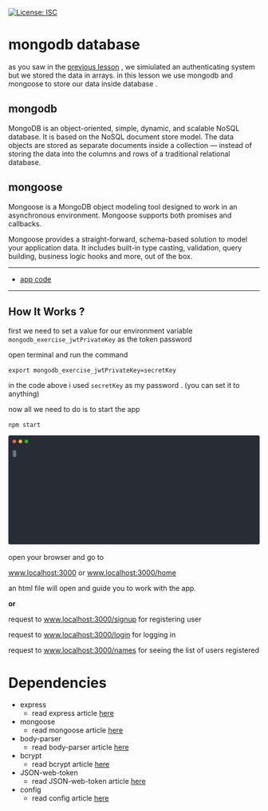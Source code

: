[![License: ISC](https://img.shields.io/badge/License-ISC-red.svg)](https://opensource.org/licenses/ISC)
# mongodb database
as you saw in the [previous lesson](https://github.com/amiryeg1/nodejs-lessons/tree/master/L6-user-authentication) , we simiulated an authenticating system but we stored the data in arrays.
in this lesson we use mongodb and mongoose to store our data inside database .

## mongodb

MongoDB is an object-oriented, simple, dynamic, and scalable NoSQL database.
It is based on the NoSQL document store model.
The data objects are stored as separate documents inside a collection — instead of storing the data into the columns and rows of a traditional relational database.

## mongoose
Mongoose is a MongoDB object modeling tool designed to work in an asynchronous environment. 
Mongoose supports both promises and callbacks.

Mongoose provides a straight-forward, schema-based solution to model your application data.
It includes built-in type casting, validation, query building, business logic hooks and more, out of the box.

---
- [app code](https://github.com/amiryeg1/nodejs-lessons/blob/master/L7-mongodb-database/app.js)
---
## How It Works ?
first we need to set a value for our environment variable `mongodb_exercise_jwtPrivateKey` as the token password

open terminal and run the command
```
export mongodb_exercise_jwtPrivateKey=secretKey
```
in the code above i used `secretKey` as my password . (you can set it to anything)

now all we need to do is to start the app
```
npm start
```
![svg file](https://github.com/amiryeg1/nodejs-lessons/blob/master/L7-mongodb-database/start.svg)

open your browser and go to

www.localhost:3000 or www.localhost:3000/home

an html file will open and guide you to work with the app.

**or**

request to www.localhost:3000/signup for registering user

request to www.localhost:3000/login  for logging in

request to www.localhost:3000/names  for seeing the list of users registered
# Dependencies 
- express
  - read express article [here](https://www.npmjs.com/package/express)
- mongoose
  - read mongoose article [here](https://www.npmjs.com/package/mongoose)
- body-parser
  - read body-parser article [here](https://www.npmjs.com/package/body-parser)
- bcrypt
  - read bcrypt article [here](https://www.npmjs.com/package/bcrypt)
- JSON-web-token
  - read JSON-web-token article [here](https://www.npmjs.com/package/jsonwebtoken)
- config
  - read config article [here](https://www.npmjs.com/package/config)

